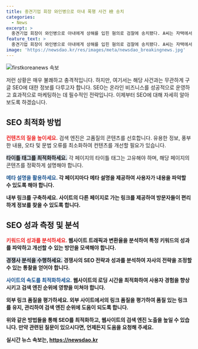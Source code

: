 ```yaml
---
title: 중견기업 회장 와인병으로 아내 폭행 사건 檢 송치
categories:
  - News
excerpt: >
  중견기업 회장이 와인병으로 아내에게 상해를 입힌 혐의로 검찰에 송치됐다. A씨는 자택에서 폭행으로 아내에게 전치 6주 상해를 입혔으며, 이전에도 가정폭력을 저질러온 것으로 알려졌다. 경찰은 구속영장을 신청했으나 법원이 받아들이지 않았다. A씨는 사건 발생 후 아내에게 수차례 연락을 취한 것으로 전해졌다. (150자)
feature_text: >
  중견기업 회장이 와인병으로 아내에게 상해를 입힌 혐의로 검찰에 송치됐다. A씨는 자택에서 폭행으로 아내에게 전치 6주 상해를 입혔으며, 이전에도 가정폭력을 저질러온 것으로 알려졌다. 경찰은 구속영장을 신청했으나 법원이 받아들이지 않았다. A씨는 사건 발생 후 아내에게 수차례 연락을 취한 것으로 전해졌다. (150자)
image: 'https://newsdao.kr/res/images/meta/newsdao_breakingnews.jpg'
---
```


<p><img src="https://newsdao.kr/res/images/meta/newsdao_breakingnews.jpg" alt="firstkoreanews 속보" /></p>

<p>저런 상황은 매우 불쾌하고 충격적입니다. 하지만, 여기서는 해당 사건과는 무관하게 구글 SEO에 대한 정보를 다루고자 합니다. SEO는 온라인 비즈니스를 성공적으로 운영하고 효과적으로 마케팅하는 데 필수적인 전략입니다. 이제부터 SEO에 대해 자세히 알아보도록 하겠습니다. </p>

<h2 data-ke-size="size26">SEO 최적화 방법</h2>

<p><b><span style="color: #ee2323;">컨텐츠의 질을 높이세요.</span></b> 검색 엔진은 고품질의 콘텐츠를 선호합니다. 유용한 정보, 풍부한 내용, 오타 및 문법 오류를 최소화하여 컨텐츠를 개선할 필요가 있습니다. </p>

<p><b><span style="background-color: #21538527;">타이틀 태그를 최적화하세요.</span></b> 각 페이지의 타이틀 태그는 고유해야 하며, 해당 페이지의 콘텐츠를 정확하게 설명해야 합니다.</p>

<p><b><span style="color: #1a5490;">메타 설명을 활용하세요.</span><b> 각 페이지마다 메타 설명을 제공하여 사용자가 내용을 파악할 수 있도록 해야 합니다. </p>

<p><b>내부 링크를 구축하세요.</b> 사이트의 다른 페이지로 가는 링크를 제공하여 방문자들이 편리하게 정보를 찾을 수 있도록 합니다. </p>

<h2 data-ke-size="size26">SEO 성과 측정 및 분석</h2>

<p><b><span style="color: #ee2323;">키워드의 성과를 분석하세요.</span></b> 웹사이트 트래픽과 변환율을 분석하여 특정 키워드의 성과를 파악하고 개선할 수 있는 방안을 모색해야 합니다. </p>

<p><b><span style="background-color: #21538527;">경쟁사 분석을 수행하세요.</span></b> 경쟁사의 SEO 전략과 성과를 분석하여 자사의 전략을 조정할 수 있는 통찰을 얻어야 합니다.</p>

<p><b><span style="color: #1a5490;">사이트의 속도를 최적화하세요.</span><b> 웹사이트의 로딩 시간을 최적화하여 사용자 경험을 향상시키고 검색 엔진 순위에 영향을 미쳐야 합니다. </p>

<p><b>외부 링크 품질을 평가하세요.</b> 외부 사이트에서의 링크 품질을 평가하여 품질 있는 링크를 유지, 관리하여 검색 엔진 순위에 도움이 되도록 합니다.</p>

<p>위와 같은 방법들을 통해 SEO를 최적화하고, 웹사이트의 검색 엔진 노출을 높일 수 있습니다. 만약 관련된 질문이 있으시다면, 언제든지 도움을 요청해 주세요.</p>
실시간 뉴스 속보는, <a href="https://newsdao.kr" rel="dofollow">https://newsdao.kr</a>


